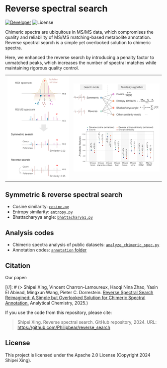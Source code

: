 # Reverse spectral search
[![Developer](https://img.shields.io/badge/Developer-Shipei_Xing-orange?logo=github&logoColor=white)](https://scholar.google.ca/citations?user=en0zumcAAAAJ&hl=en)
![License](https://img.shields.io/badge/License-Apache_2.0-blue.svg?style=flat&logo=apache)

Chimeric spectra are ubiquitous in MS/MS data, which compromises the quality and reliability of MS/MS matching-based metabolite annotation.
Reverse spectral search is a simple yet overlooked solution to chimeric spectra. 

Here, we enhanced the reverse search by introducing a penalty factor to unmatched peaks, which increases the number of spectral matches while maintaining rigorous quality control.

<table>
<tr>
  <td width="40%" align="center" valign="center">
    <img src="fig/workflow.svg" width="300"/>
  </td>
  <td width="55%" align="center">
    <img src="fig/rev_search.svg" width="450"/>
    <img src="fig/annotation.svg" width="550" style="margin-top: -20px;"/>
  </td>
</tr>
</table>


## Symmetric & reverse spectral search
- Cosine similarity: [`cosine.py`](https://github.com/Philipbear/reverse_search/blob/main/reverse_spectral_search/cosine.py)
- Entropy similarity: [`entropy.py`](https://github.com/Philipbear/reverse_search/blob/main/reverse_spectral_search/entropy.py)
- Bhattacharyya angle: [`bhattacharya1.py`](https://github.com/Philipbear/reverse_search/blob/main/reverse_spectral_search/bhattacharya1.py)

## Analysis codes
- Chimeric spectra analysis of public datasets: [`analyze_chimeric_spec.py`](https://github.com/Philipbear/reverse_search/blob/main/chimeric_spectra/analyze_chimeric_spec.py)
- Annotation codes: [`annotation` folder](https://github.com/Philipbear/reverse_search/tree/main/annotation)


## Citation
Our paper:

[//]: # (> Shipei Xing, Vincent Charron-Lamoureux, Haoqi Nina Zhao, Yasin El Abiead, Mingxun Wang, Pieter C. Dorrestein. [Reverse Spectral Search Reimagined: A Simple but Overlooked Solution for Chimeric Spectral Annotation.](https://pubs.acs.org/doi/10.1021/acs.analchem.5c02047) Analytical Chemistry, 2025.)

If you use the code from this repository, please cite:
> Shipei Xing. Reverse spectral search. GitHub repository, 2024. URL: https://github.com/Philipbear/reverse_search

## License
This project is licensed under the Apache 2.0 License (Copyright 2024 Shipei Xing).

